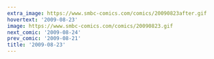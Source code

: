 ```yaml
---
extra_image: https://www.smbc-comics.com/comics/20090823after.gif
hovertext: '2009-08-23'
image: https://www.smbc-comics.com/comics/20090823.gif
next_comic: '2009-08-24'
prev_comic: '2009-08-21'
title: '2009-08-23'
---
```


